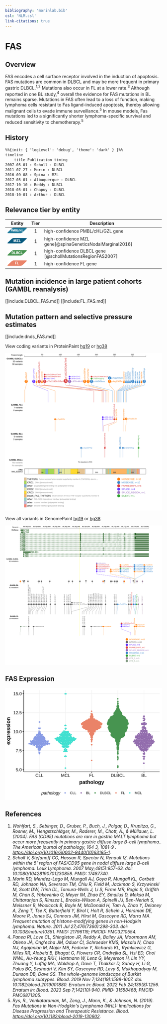 ```yaml
---
bibliography: 'morinlab.bib'
csl: 'NLM.csl'
link-citations: true
---
```

# FAS

## Overview
FAS encodes a cell surface receptor involved in the induction of apoptosis. FAS mutations are common in DLBCL and may be more frequent in primary gastric DLBCL.<sup>1,2</sup> 
Mutations also occur in FL at a lower rate.<sup>3</sup> Although reported in one BL study,<sup>4</sup> overall the evidence for FAS mutations in BL remains sparse. 
Mutations in FAS often lead to a loss of function, making lymphoma cells resistant to Fas ligand-induced apoptosis, 
thereby allowing malignant cells to evade immune surveillance.<sup>5</sup> 
In mouse models, Fas mutations led to a significantly shorter lymphoma-specific survival and reduced sensitivity to chemotherapy.<sup>5</sup>

## History
```mermaid
%%{init: { 'logLevel': 'debug', 'theme': 'dark' } }%%
timeline
    title Publication timing
2007-05-01 : Scholl : DLBCL
2011-07-27 : Morin : DLBCL
2016-09-08 : Spina : MZL
2017-05-01 : Albuquerque : DLBCL
2017-10-10 : Reddy : DLBCL
2018-05-01 : Chapuy : DLBCL
2018-10-01 : Arthur : DLBCL
```

## Relevance tier by entity

|Entity|Tier|Description                           |
|:------:|:----:|--------------------------------------|
|![PMBL](images/icons/PMBL_tier1.png)|1|high-confidence PMBL/cHL/GZL gene|
|![MZL](images/icons/MZL_tier1.png)|1|high-confidence MZL gene[@spinaGeneticsNodalMarginal2016]|
|![DLBCL](images/icons/DLBCL_tier1.png) |1   |high-confidence DLBCL gene            [@schollMutationsRegionFAS2007]|
|![FL](images/icons/FL_tier1.png)    |1   |high-confidence FL gene               |

## Mutation incidence in large patient cohorts (GAMBL reanalysis)

[[include:DLBCL_FAS.md]]
[[include:FL_FAS.md]]

## Mutation pattern and selective pressure estimates

[[include:dnds_FAS.md]]

View coding variants in ProteinPaint [hg19](https://morinlab.github.io/LLMPP/GAMBL/FAS_protein.html)  or [hg38](https://morinlab.github.io/LLMPP/GAMBL/FAS_protein_hg38.html)

![](images/proteinpaint/FAS_NM_000043.svg)

View all variants in GenomePaint [hg19](https://morinlab.github.io/LLMPP/GAMBL/FAS.html)  or [hg38](https://morinlab.github.io/LLMPP/GAMBL/FAS_hg38.html)

![](images/proteinpaint/FAS.svg)

## FAS Expression
![](images/gene_expression/FAS_by_pathology.svg)

## References

1. *Wohlfart, S., Sebinger, D., Gruber, P., Buch, J., Polgar, D., Krupitza, G., Rosner, M., Hengstschläger, M., Raderer, M., Chott, A., & Müllauer, L. (2004). FAS (CD95) mutations are rare in gastric MALT lymphoma but occur more frequently in primary gastric diffuse large B-cell lymphoma.. The American journal of pathology, 164 3, 1081-9 . https://doi.org/10.1016/S0002-9440(10)63195-1.*
2. *Scholl V, Stefanoff CG, Hassan R, Spector N, Renault IZ. Mutations within the 5' region of FAS/CD95 gene in nodal diffuse large B-cell lymphoma. Leuk Lymphoma. 2007 May;48(5):957-63. doi: 10.1080/10428190701230858. PMID: 17487740.*
3. *Morin RD, Mendez-Lago M, Mungall AJ, Goya R, Mungall KL, Corbett RD, Johnson NA, Severson TM, Chiu R, Field M, Jackman S, Krzywinski M, Scott DW, Trinh DL, Tamura-Wells J, Li S, Firme MR, Rogic S, Griffith M, Chan S, Yakovenko O, Meyer IM, Zhao EY, Smailus D, Moksa M, Chittaranjan S, Rimsza L, Brooks-Wilson A, Spinelli JJ, Ben-Neriah S, Meissner B, Woolcock B, Boyle M, McDonald H, Tam A, Zhao Y, Delaney A, Zeng T, Tse K, Butterfield Y, Birol I, Holt R, Schein J, Horsman DE, Moore R, Jones SJ, Connors JM, Hirst M, Gascoyne RD, Marra MA. Frequent mutation of histone-modifying genes in non-Hodgkin lymphoma. Nature. 2011 Jul 27;476(7360):298-303. doi: 10.1038/nature10351. PMID: 21796119; PMCID: PMC3210554.*
4. *Panea RI, Love CL, Shingleton JR, Reddy A, Bailey JA, Moormann AM, Otieno JA, Ong'echa JM, Oduor CI, Schroeder KMS, Masalu N, Chao NJ, Agajanian M, Major MB, Fedoriw Y, Richards KL, Rymkiewicz G, Miles RR, Alobeid B, Bhagat G, Flowers CR, Ondrejka SL, Hsi ED, Choi WWL, Au-Yeung RKH, Hartmann W, Lenz G, Meyerson H, Lin YY, Zhuang Y, Luftig MA, Waldrop A, Dave T, Thakkar D, Sahay H, Li G, Palus BC, Seshadri V, Kim SY, Gascoyne RD, Levy S, Mukhopadyay M, Dunson DB, Dave SS. The whole-genome landscape of Burkitt lymphoma subtypes. Blood. 2019 Nov 7;134(19):1598-1607. doi: 10.1182/blood.2019001880. Erratum in: Blood. 2022 Feb 24;139(8):1256. Erratum in: Blood. 2023 Sep 7;142(10):940. PMID: 31558468; PMCID: PMC6871305.*
5. *Rys, R., Venkataraman, M., Zeng, J., Mann, K., & Johnson, N. (2019). Fas Mutations in Non-Hodgkin's Lymphoma (NHL): Implications for Disease Progression and Therapeutic Resistance. Blood. https://doi.org/10.1182/blood-2019-130602.*
<!-- ORIGIN: schollMutationsRegionFAS2007 -->
<!-- DLBCL: schollMutationsRegionFAS2007 -->
<!-- MZL: spinaGeneticsNodalMarginal2016b -->
